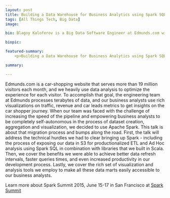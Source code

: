 ```yaml
---
layout: post
title: Building a Data Warehouse for Business Analytics using Spark SQL - Spark Summit 2015
tags: [All Things Tech, Big Data]
image: 

bio: Blagoy Kaloferov is a Big Data Software Engineer at Edmunds.com with experience in devising reliable services that process very large quantities of structured and unstructured data and creating a toolset to make analyzing this data very simple. He is currently pushing the boundaries on Big Data interactive applications with Apache Spark. He is passionate about architecting solutions that are powerful, yet as simple and quick as possible for end users.

biopic: 

featured-summary:
    <p>Building a Data Warehouse for Business Analytics using Spark SQL - Spark Summit 2015</p>

summary:

---
```


Edmunds.com is a car-shopping website that serves more than 19 million visitors each month, and we heavily use data analysis to optimize the experience for each visitor. To accomplish that goal, the engineering team at Edmunds processes terabytes of data, and our business analysts use rich visualizations on traffic, revenue and car leads metrics to get insights on the car shopper journey. When our team was faced with the challenge of increasing the speed of the pipeline and empowering business analysts to be completely self-autonomous in the process of dataset creation, aggregation and visualization, we decided to use Apache Spark. This talk is about that migration process and bumps along the road. First, the talk will address the technical hurdles we had to clear bringing up Spark - including the process of exposing our data in S3 for productionalized ETL and Ad Hoc analysis using Spark SQL in combination with libraries that we built in Scala. Then, we cover the benefits we were able to achieve better data refresh intervals, faster queries times, and even increased productivity in our development process. Lastly, we cover the rich set of visualization and analysis tools we employ to make all these data marts easily accessible to our business analysts.

Learn more about Spark Summit 2015, June 15-17 in San Francisco at [Spark Summit](https://spark-summit.org/)

